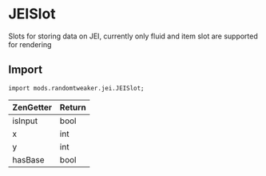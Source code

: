 # JEISlot

Slots for storing data on JEI, currently only fluid and item slot are supported for rendering

## Import

~~~zenscript
import mods.randomtweaker.jei.JEISlot;
~~~

| ZenGetter | Return |
| :-------- | :------ |
| isInput   | bool    |
| x         | int     |
| y         | int     |
| hasBase   | bool    |